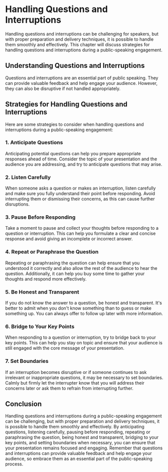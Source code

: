 Handling Questions and Interruptions
====================================================================

Handling questions and interruptions can be challenging for speakers, but with proper preparation and delivery techniques, it is possible to handle them smoothly and effectively. This chapter will discuss strategies for handling questions and interruptions during a public-speaking engagement.

Understanding Questions and Interruptions
-----------------------------------------

Questions and interruptions are an essential part of public speaking. They can provide valuable feedback and help engage your audience. However, they can also be disruptive if not handled appropriately.

Strategies for Handling Questions and Interruptions
---------------------------------------------------

Here are some strategies to consider when handling questions and interruptions during a public-speaking engagement:

### 1. Anticipate Questions

Anticipating potential questions can help you prepare appropriate responses ahead of time. Consider the topic of your presentation and the audience you are addressing, and try to anticipate questions that may arise.

### 2. Listen Carefully

When someone asks a question or makes an interruption, listen carefully and make sure you fully understand their point before responding. Avoid interrupting them or dismissing their concerns, as this can cause further disruptions.

### 3. Pause Before Responding

Take a moment to pause and collect your thoughts before responding to a question or interruption. This can help you formulate a clear and concise response and avoid giving an incomplete or incorrect answer.

### 4. Repeat or Paraphrase the Question

Repeating or paraphrasing the question can help ensure that you understood it correctly and also allow the rest of the audience to hear the question. Additionally, it can help you buy some time to gather your thoughts and respond more effectively.

### 5. Be Honest and Transparent

If you do not know the answer to a question, be honest and transparent. It's better to admit when you don't know something than to guess or make something up. You can always offer to follow up later with more information.

### 6. Bridge to Your Key Points

When responding to a question or interruption, try to bridge back to your key points. This can help you stay on topic and ensure that your audience is still engaged with the core message of your presentation.

### 7. Set Boundaries

If an interruption becomes disruptive or if someone continues to ask irrelevant or inappropriate questions, it may be necessary to set boundaries. Calmly but firmly let the interrupter know that you will address their concerns later or ask them to refrain from interrupting further.

Conclusion
----------

Handling questions and interruptions during a public-speaking engagement can be challenging, but with proper preparation and delivery techniques, it is possible to handle them smoothly and effectively. By anticipating questions, listening carefully, pausing before responding, repeating or paraphrasing the question, being honest and transparent, bridging to your key points, and setting boundaries when necessary, you can ensure that your presentation remains focused and engaging. Remember that questions and interruptions can provide valuable feedback and help engage your audience, so embrace them as an essential part of the public-speaking process.
